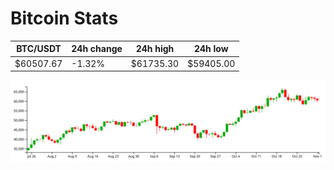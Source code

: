 # Bitcoin Stats

BTC/USDT|24h change|24h high|24h low|
|---|---|---|---|
|$60507.67|-1.32%|$61735.30|$59405.00|

<img src="./chart.svg">
